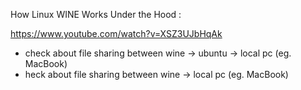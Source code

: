 How Linux WINE Works Under the Hood :

https://www.youtube.com/watch?v=XSZ3UJbHqAk

- check about file sharing between wine -> ubuntu -> local pc (eg. MacBook)
- heck about file sharing between wine -> local pc (eg. MacBook)
